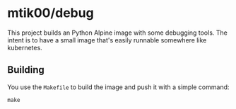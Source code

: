 # mtik00/debug

This project builds an Python Alpine image with some debugging tools.  The 
intent is to have a small image that's easily runnable somewhere like kubernetes.

## Building

You use the `Makefile` to build the image and push it with a simple command:

    make
